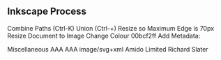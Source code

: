 Inkscape Process
----------------
Combine Paths (Ctrl-K)
Union (Ctrl-+)
Resize so Maximum Edge is 70px
Resize Document to Image
Change Colour 00bcf2ff
Add Metadata:

  <metadata id="metadata">
    <rdf:RDF>
      <cc:Work rdf:about="">
        <dc:subject>Miscellaneous</dc:subject>
        <dc:identifier>AAA</dc:identifier>
        <dc:title>AAA</dc:title>
        <dc:format>image/svg+xml</dc:format>
        <dc:publisher>Amido Limited</dc:publisher>
        <dc:creator>Richard Slater</dc:creator>
        <dc:type rdf:resource="http://purl.org/dc/dcmitype/StillImage" />
      </cc:Work>
    </rdf:RDF>
  </metadata>